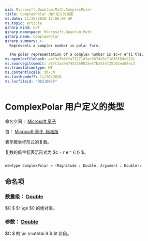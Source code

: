```yaml
---
uid: Microsoft.Quantum.Math.ComplexPolar
title: ComplexPolar 用户定义的类型
ms.date: 11/25/2020 12:00:00 AM
ms.topic: article
qsharp.kind: udt
qsharp.namespace: Microsoft.Quantum.Math
qsharp.name: ComplexPolar
qsharp.summary: >-
  Represents a complex number in polar form.

  The polar representation of a complex number is $c=r e^{i t}$.
ms.openlocfilehash: a4f3a7b6ffa73271d7ac9674d8c718f6f09c0291
ms.sourcegitcommit: a87c1aa8e7453360025e47ba614f25b02ea84ec3
ms.translationtype: MT
ms.contentlocale: zh-CN
ms.lasthandoff: 11/26/2020
ms.locfileid: "96210975"
---
```

# <a name="complexpolar-user-defined-type"></a>ComplexPolar 用户定义的类型

命名空间： [Microsoft 量子](xref:Microsoft.Quantum.Math)

包： [Microsoft 量子. 标准版](https://nuget.org/packages/Microsoft.Quantum.Standard)


表示极坐标形式的复数。

复数的极坐标表示形式为 $c = r e ^ {i t} $。

```qsharp

newtype ComplexPolar = (Magnitude : Double, Argument : Double);
```



## <a name="named-items"></a>命名项

### <a name="magnitude--double"></a>数量级： [Double](xref:microsoft.quantum.lang-ref.double)

$C $ $r \ge $0 的绝对值。
### <a name="argument--double"></a>参数： [Double](xref:microsoft.quantum.lang-ref.double)

$C $ 的 \in \mathbb R $ $t 阶段。